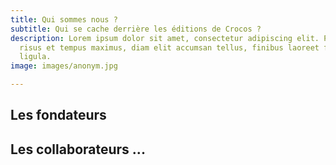```yaml
---
title: Qui sommes nous ?
subtitle: Qui se cache derrière les éditions de Crocos ?
description: Lorem ipsum dolor sit amet, consectetur adipiscing elit. Praesent lobortis,
  risus et tempus maximus, diam elit accumsan tellus, finibus laoreet felis arcu eu
  ligula.
image: images/anonym.jpg

---
```

## Les fondateurs
<team display="founder"></team>

## Les collaborateurs ...
<team display="collaborator"></team>
